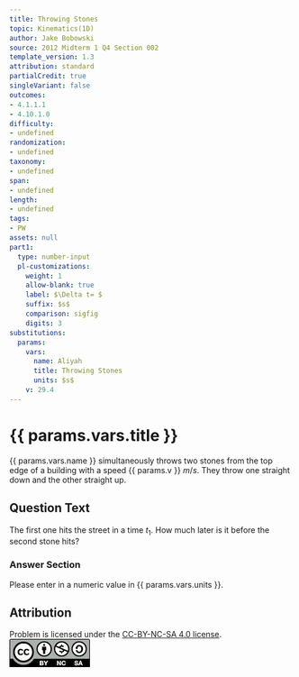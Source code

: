 ```yaml
---
title: Throwing Stones
topic: Kinematics(1D)
author: Jake Bobowski
source: 2012 Midterm 1 Q4 Section 002
template_version: 1.3
attribution: standard
partialCredit: true
singleVariant: false
outcomes:
- 4.1.1.1
- 4.10.1.0
difficulty:
- undefined
randomization:
- undefined
taxonomy:
- undefined
span:
- undefined
length:
- undefined
tags:
- PW
assets: null
part1:
  type: number-input
  pl-customizations:
    weight: 1
    allow-blank: true
    label: $\Delta t= $
    suffix: $s$
    comparison: sigfig
    digits: 3
substitutions:
  params:
    vars:
      name: Aliyah
      title: Throwing Stones
      units: $s$
    v: 29.4
---
```

# {{ params.vars.title }}
{{ params.vars.name }} simultaneously throws two stones from the top edge of a building with a speed {{ params.v }} $m/s$. They throw one straight down and the other straight up.

## Question Text

The first one hits the street in a time $t_1$. How much later is it before the second stone hits?

### Answer Section

Please enter in a numeric value in {{ params.vars.units }}.

## Attribution

Problem is licensed under the [CC-BY-NC-SA 4.0 license](https://creativecommons.org/licenses/by-nc-sa/4.0/).<br> ![The Creative Commons 4.0 license requiring attribution-BY, non-commercial-NC, and share-alike-SA license.](https://raw.githubusercontent.com/firasm/bits/master/by-nc-sa.png)